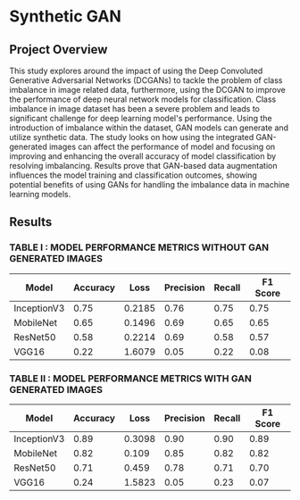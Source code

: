 # Synthetic GAN

## Project Overview

This study explores around the impact of using the Deep Convoluted Generative Adversarial Networks (DCGANs) to tackle the problem of class imbalance in image related data, furthermore, using the DCGAN to improve the performance of deep neural network models for classification. Class imbalance in image dataset has been a severe problem and leads to significant challenge for deep learning model's performance. Using the introduction of imbalance within the dataset, GAN models can generate and utilize synthetic data. The study looks on how using the integrated GAN-generated images can affect the performance of model and focusing on improving and enhancing the overall accuracy of model classification by resolving imbalancing. Results prove that GAN-based data augmentation influences the model training and classification outcomes, showing potential benefits of using GANs for handling the imbalance data in machine learning models.

## Results

### TABLE I : MODEL PERFORMANCE METRICS WITHOUT GAN GENERATED IMAGES

| Model       | Accuracy | Loss   | Precision | Recall | F1 Score |
|-------------|----------|--------|-----------|--------|----------|
| InceptionV3 | 0.75     | 0.2185 | 0.76      | 0.75   | 0.75     |
| MobileNet   | 0.65     | 0.1496 | 0.69      | 0.65   | 0.65     |
| ResNet50    | 0.58     | 0.2214 | 0.69      | 0.58   | 0.57     |
| VGG16       | 0.22     | 1.6079 | 0.05      | 0.22   | 0.08     |

### TABLE II : MODEL PERFORMANCE METRICS WITH GAN GENERATED IMAGES

| Model       | Accuracy | Loss   | Precision | Recall | F1 Score |
|-------------|----------|--------|-----------|--------|----------|
| InceptionV3 | 0.89     | 0.3098 | 0.90      | 0.90   | 0.89     |
| MobileNet   | 0.82     | 0.109  | 0.85      | 0.82   | 0.82     |
| ResNet50    | 0.71     | 0.459  | 0.78      | 0.71   | 0.70     |
| VGG16       | 0.24     | 1.5823 | 0.05      | 0.23   | 0.07     |

